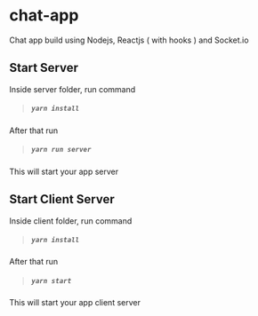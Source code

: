 # chat-app
Chat app build using Nodejs, Reactjs ( with hooks ) and Socket.io

## Start Server
Inside server folder, run command
> ##### `yarn install`

After that run
> ##### `yarn run server`

This will start your app server

## Start Client Server
Inside client folder, run command
> ##### `yarn install`

After that run
> ##### `yarn start`

This will start your app client server
